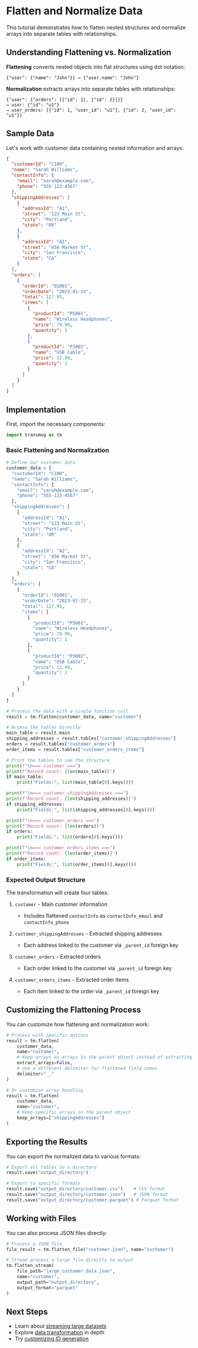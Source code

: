 # Flatten and Normalize Data

This tutorial demonstrates how to flatten nested structures and normalize arrays into separate tables
with relationships.

## Understanding Flattening vs. Normalization

**Flattening** converts nested objects into flat structures using dot notation:

```text
{"user": {"name": "John"}} → {"user.name": "John"}
```

**Normalization** extracts arrays into separate tables with relationships:

```text
{"user": {"orders": [{"id": 1}, {"id": 2}]}}
→ user: {"id": "u1"}
→ user_orders: [{"id": 1, "user_id": "u1"}, {"id": 2, "user_id": "u1"}]
```

## Sample Data

Let's work with customer data containing nested information and arrays:

```json
{
  "customerId": "C100",
  "name": "Sarah Williams",
  "contactInfo": {
    "email": "sarah@example.com",
    "phone": "555-123-4567"
  },
  "shippingAddresses": [
    {
      "addressId": "A1",
      "street": "123 Main St",
      "city": "Portland",
      "state": "OR"
    },
    {
      "addressId": "A2",
      "street": "456 Market St",
      "city": "San Francisco",
      "state": "CA"
    }
  ],
  "orders": [
    {
      "orderId": "O1001",
      "orderDate": "2023-01-15",
      "total": 127.95,
      "items": [
        {
          "productId": "P5001",
          "name": "Wireless Headphones",
          "price": 79.99,
          "quantity": 1
        },
        {
          "productId": "P3002",
          "name": "USB Cable",
          "price": 12.99,
          "quantity": 2
        }
      ]
    }
  ]
}
```

## Implementation

First, import the necessary components:

```python
import transmog as tm
```

### Basic Flattening and Normalization

```python
# Define our customer data
customer_data = {
  "customerId": "C100",
  "name": "Sarah Williams",
  "contactInfo": {
    "email": "sarah@example.com",
    "phone": "555-123-4567"
  },
  "shippingAddresses": [
    {
      "addressId": "A1",
      "street": "123 Main St",
      "city": "Portland",
      "state": "OR"
    },
    {
      "addressId": "A2",
      "street": "456 Market St",
      "city": "San Francisco",
      "state": "CA"
    }
  ],
  "orders": [
    {
      "orderId": "O1001",
      "orderDate": "2023-01-15",
      "total": 127.95,
      "items": [
        {
          "productId": "P5001",
          "name": "Wireless Headphones",
          "price": 79.99,
          "quantity": 1
        },
        {
          "productId": "P3002",
          "name": "USB Cable",
          "price": 12.99,
          "quantity": 2
        }
      ]
    }
  ]
}

# Process the data with a single function call
result = tm.flatten(customer_data, name="customer")

# Access the tables directly
main_table = result.main
shipping_addresses = result.tables["customer_shippingAddresses"]
orders = result.tables["customer_orders"]
order_items = result.tables["customer_orders_items"]

# Print the tables to see the structure
print(f"\n=== customer ===")
print(f"Record count: {len(main_table)}")
if main_table:
    print("Fields:", list(main_table[0].keys()))

print(f"\n=== customer_shippingAddresses ===")
print(f"Record count: {len(shipping_addresses)}")
if shipping_addresses:
    print("Fields:", list(shipping_addresses[0].keys()))

print(f"\n=== customer_orders ===")
print(f"Record count: {len(orders)}")
if orders:
    print("Fields:", list(orders[0].keys()))

print(f"\n=== customer_orders_items ===")
print(f"Record count: {len(order_items)}")
if order_items:
    print("Fields:", list(order_items[0].keys()))
```

### Expected Output Structure

The transformation will create four tables:

1. `customer` - Main customer information
   - Includes flattened `contactInfo` as `contactInfo_email` and `contactInfo_phone`

2. `customer_shippingAddresses` - Extracted shipping addresses
   - Each address linked to the customer via `_parent_id` foreign key

3. `customer_orders` - Extracted orders
   - Each order linked to the customer via `_parent_id` foreign key

4. `customer_orders_items` - Extracted order items
   - Each item linked to the order via `_parent_id` foreign key

## Customizing the Flattening Process

You can customize how flattening and normalization work:

```python
# Process with specific options
result = tm.flatten(
    customer_data,
    name="customer",
    # Keep arrays as arrays in the parent object instead of extracting them
    extract_arrays=False,
    # Use a different delimiter for flattened field names
    delimiter="__"
)

# Or customize array handling
result = tm.flatten(
    customer_data,
    name="customer",
    # Keep specific arrays in the parent object
    keep_arrays=["shippingAddresses"]
)
```

## Exporting the Results

You can export the normalized data to various formats:

```python
# Export all tables to a directory
result.save("output_directory")

# Export to specific formats
result.save("output_directory/customer.csv")    # CSV format
result.save("output_directory/customer.json")   # JSON format
result.save("output_directory/customer.parquet") # Parquet format
```

## Working with Files

You can also process JSON files directly:

```python
# Process a JSON file
file_result = tm.flatten_file("customer.json", name="customer")

# Stream process a large file directly to output
tm.flatten_stream(
    file_path="large_customer_data.json",
    name="customer",
    output_path="output_directory",
    output_format="parquet"
)
```

## Next Steps

- Learn about [streaming large datasets](../intermediate/streaming-large-datasets.md)
- Explore [data transformation](../../user/processing/data-transformation.md) in depth
- Try [customizing ID generation](../intermediate/customizing-id-generation.md)
